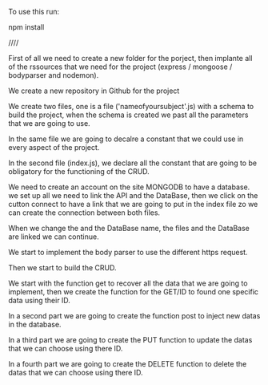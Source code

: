To use this run:

npm install

////

First of all we need to create a new folder for the porject, then implante all of the rssources that we need for the
project (express / mongoose / bodyparser and nodemon).

We create a new repository in Github for the project

We create two files, one is a file ('nameofyoursubject'.js) with a schema to build the project, when the schema is
created we past all the parameters that we are going to use.

In the same file we are going to decalre a constant that we could use in every aspect of the project.

In the second file (index.js), we declare all the constant that are going to be obligatory for the functioning of the
CRUD.

We need to create an account on the site MONGODB to have a database. we set up all we need to link the API and the DataBase, then we click on the cutton connect to have a link that we are going to put in the index file zo we can create the connection between both files.

When we change the <password> and the DataBase name, the files and the DataBase are linked we can continue.

We start to implement the body parser to use the different https request.

Then we start to build the CRUD.

We start with the function get to recover all the data that we are going to implement, then we create the function for
the GET/ID to found one specific data using their ID.

In a second part we are going to create the function post to inject new datas in the database.

In a third part we are going to create the PUT function to update the datas that we can choose using there ID.

In a fourth part we are going to create the DELETE function to delete the datas that we can choose using there ID.